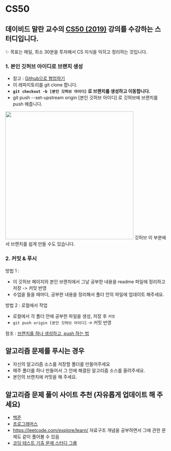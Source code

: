 # CS50
데이비드 말란 교수의 [CS50 (2019)](https://www.boostcourse.org/cs112/joinLectures/41307) 강의를 수강하는 스터디입니다.
---

✨ 목표는 매일, 최소 30분을 투자해서 CS 지식을 익히고 정리하는 것입니다.


### 1. 본인 깃허브 아이디로 브랜치 생성
- 참고 : [Github으로 협업하기](https://victorydntmd.tistory.com/91)
- 이 레파지토리를 git clone 합니다.
- **`git checkout -b [본인 깃허브 아이디]` 로 브랜치를 생성하고 이동합니다.**
- git push --set-upstream origin [본인 깃허브 아이디] 로 깃허브에 브랜치를 push 해줍니다.

<img src="https://user-images.githubusercontent.com/61692777/114558530-bd09b900-9ca5-11eb-984d-d6d7b49bfbd8.png" width="400">
깃허브 이 부분에서 브랜치를 쉽게 만들 수도 있습니다.



### 2. 커밋 & 푸시

방법 1 :
- 이 깃허브 페이지의 본인 브랜치에서 그날 공부한 내용을 readme 파일에 정리하고 저장 -> 커밋 반영
- 수업을 들을 때마다, 공부한 내용을 정리해서 폴더 안의 파일에 업데이트 해주세요.

방법 2 : 로컬에서 작업
- 로컬에서 각 폴더 안에 공부한 파일을 생성, 저장 후 `커밋`
- `git push origin [본인 깃허브 아이디]` -> 커밋 반영

참조 : [브랜치를 하나 생성하고, push 하는 법](https://ychae-leah.tistory.com/59)


## 알고리즘 문제를 푸시는 경우

- 자신의 알고리즘 소스를 저장할 폴더를 만들어주세요
- 매주 폴더를 하나 만들어서 그 안에 해결된 알고리즘 소스를 올려주세요.
- 본인의 브랜치에 커밋을 해 주세요.


## 알고리즘 문제 풀이 사이트 추천 (자유롭게 업데이트 해 주세요)
- [백준](https://www.acmicpc.net/)
- [프로그래머스](https://programmers.co.kr/learn/challenges)
- https://leetcode.com/explore/learn/ 자료구조 개념을 공부하면서 그에 관한 문제도 같이 풀어볼 수 있음
- [코딩 테스트 기출 문제 스터디 그룹](https://github.com/CodeTest-StudyGroup/Code-Test-Study)
